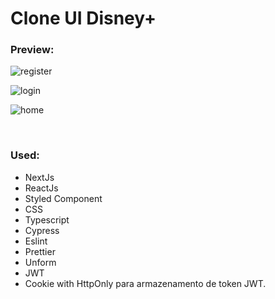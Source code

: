 # Clone UI Disney+

### Preview:

![register](https://user-images.githubusercontent.com/22135548/118581377-e9629a80-b767-11eb-930b-a31c902881d2.png)

![login](https://user-images.githubusercontent.com/22135548/118581473-17e07580-b768-11eb-8bd6-f7e584082539.png)

![home](https://user-images.githubusercontent.com/22135548/118581503-23cc3780-b768-11eb-9f01-a5421c146f35.png)


<br/>

### Used:
 - NextJs
 - ReactJs
 - Styled Component
 - CSS
 - Typescript
 - Cypress
 - Eslint
 - Prettier
 - Unform
 - JWT
 - Cookie with HttpOnly para armazenamento de token JWT.
 <br/>
